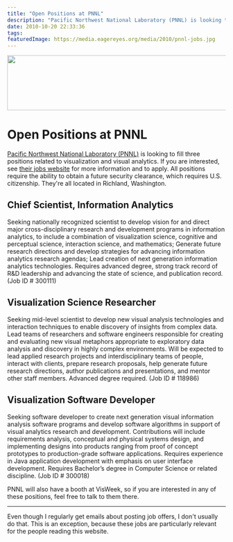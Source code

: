 ```yaml
---
title: "Open Positions at PNNL"
description: "Pacific Northwest National Laboratory (PNNL) is looking to fill three positions related to visualization and visual analytics. If you are interested, see their jobs website for more information and to apply. All positions require the ability to obtain a future security clearance, which requires U.S. citizenship. They're all located in Richland, Washington."
date: 2010-10-20 22:33:36
tags: 
featuredImage: https://media.eagereyes.org/media/2010/pnnl-jobs.jpg
---
```


<p align="center"><img src="https://media.eagereyes.org/media/2010/pnnl-jobs.jpg" alt="" width="560" height="127" /></p>

# Open Positions at PNNL

<a href="http://www.pnl.gov/">Pacific Northwest National Laboratory (PNNL)</a> is looking to fill three positions related to visualization and visual analytics. If you are interested, see <a href="http://jobs.pnl.gov/">their jobs website</a> for more information and to apply. All positions require the ability to obtain a future security clearance, which requires U.S. citizenship. They're all located in Richland, Washington.

## Chief Scientist, Information Analytics

Seeking nationally recognized scientist to develop vision for and direct major cross-disciplinary research and development programs in information analytics, to include a combination of visualization science, cognitive and perceptual science, interaction science, and mathematics; Generate future research directions and develop strategies for advancing information analytics research agendas; Lead creation of next generation information analytics technologies. Requires advanced degree, strong track record of R&amp;D leadership and advancing the state of science, and publication record. (Job ID # 300111)

## Visualization Science Researcher

Seeking mid-level scientist to develop new visual analysis technologies and interaction techniques to enable discovery of insights from complex data. Lead teams of researchers and software engineers responsible for creating and evaluating new visual metaphors appropriate to exploratory data analysis and discovery in highly complex environments. Will be expected to lead applied research projects and interdisciplinary teams of people, interact with clients, prepare research proposals, help generate future research directions, author publications and presentations, and mentor other staff members. Advanced degree required. (Job ID # 118986)

## Visualization Software Developer

Seeking software developer to create next generation visual information analysis software programs and develop software algorithms in support of visual analytics research and development. Contributions will include requirements analysis, conceptual and physical systems design, and implementing designs into products ranging from proof of concept prototypes to production-grade software applications. Requires experience in Java application development with emphasis on user interface development. Requires Bachelor’s degree in Computer Science or related discipline. (Job ID # 300018)

PNNL will also have a booth at VisWeek, so if you are interested in any of these positions, feel free to talk to them there.

<hr />

Even though I regularly get emails about posting job offers, I don't usually do that. This is an exception, because these jobs are particularly relevant for the people reading this website.


<PostedBy />



